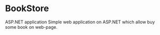 # BookStore
ASP.NET application 
Simple web application on ASP.NET which allow buy some book on web-page.
